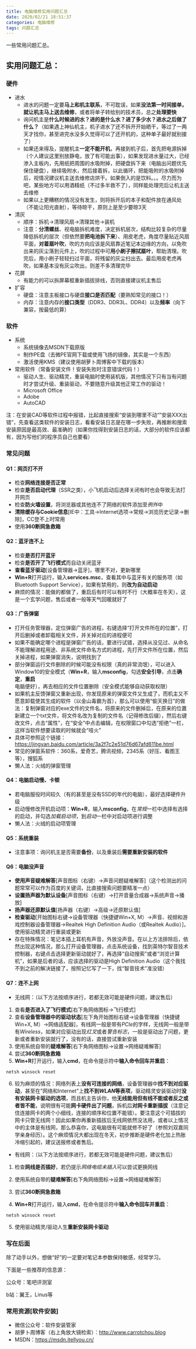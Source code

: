 ```yaml
---
title: 电脑维修实用问题汇总
date: 2020/02/21 18:51:37
categories: 电脑维修
tags: 问题汇总
---
```


一些常用问题汇总。

<!-- more -->

## 实用问题汇总：

### 硬件

- 进水
  - 进水的问题一定要**马上和机主联系**，不可耽误，如果**没法第一时间接单，就让机主马上送去维修**，或者将单子转给别的技术员，总之**处理要快**
  - 询问机主是**什么时候进的水？进的是什么水？进了多少水？进水之后做了什么？**（如果遇上神仙机主，机子进水了还不拆开开始晒干，等过了一两天才找你，甚至进完水没多久觉得可以了还开机的，这种单子最好就别接了）
  - 如果还来得及，提醒机主**一定不能开机**，再接到机子后，首先把电源拆掉（个人建议这里别放静电，放了有可能出事），如果发现进水量过大，已经渗入主板内，先用纸把周围的水吸附掉，把硬盘拆下来（电脑出问题优先保住硬盘），继续吸附水，然后接着拆，以此循环，把能吸附的水吸附掉后，视情况建议机主送去维修店烘干。如果倒入的是饮料。。。尽力而为吧，某些地方可以用酒精纸（不过多半救不了），同样能处理完后让机主送去维修
  - 如果以上更糟糕的情况没有发生，则将拆开后的本子和配件放在通风处（不能让阳光直射），等待晾干，原则上是至少要晾3天
- 清灰
  - 顺序：拆机→清理风扇→清理其他→装机
  - 注意：**分清螺丝**、视电脑拆机难度，决定拆机层次，结构比较复杂的尽量降低拆机的层次（但依然要**把电池拆下来**）、用皮老虎，角度尽量贴近风扇平面，**对着扇叶吹**，吹的方向应该是风扇靠近笔记本边缘的方向，以免吹出来的灰尘落到元件上，吹的过程中可**用小刷子擦拭扇叶**，帮助清理。吹完后，用小刷子轻轻扫过平面，将残留的灰尘扫出去。最后用皮老虎再吹，如果基本没有灰尘吹出，则差不多清理完毕
- 花屏
  - 有能力的可以拆屏幕框重新插拔排线，否则直接建议机主售后
- 扩容
  - 硬盘：注意主板接口与硬盘**接口是否匹配**（要熟知常见的接口！）
  - 内存：注意内存的**接口类型**（DDR3、DDR3L、DDR4）以及**频率**（向下兼容，按最低的算）



### 软件

- 系统
  - 系统镜像去MSDN下载原版
  - 制作PE盘（去微PE官网下载或使用飞扬的镜像，其实是一个东西）
  - 激活使用KMS（建议使用胡萝卜周博客中下载的版本）
- 常用软件（常备安装文件！安装失败时注意错误代码！）
  - 驱动人生、驱动精灵，重装电脑时使用装机版，其他情况下只有当有问题时才尝试升级、重装驱动，不要随意升级其他正常工作的驱动！
  - Microsoft Office
  - Adobe
  - AutoCAD

注：在安装CAD等软件过程中报错，比起直接搜索“安装到哪里不动“”安装XXX出错”，先查看这类软件的安装日志，看看安装日志是在哪一步失败，再推断和搜索安装原因是最高效、最准确的（如果你找得到安装日志的话，大部分的软件应该都有，因为写他们的程序员自己也要看）



### 常见问题

#### Q1：网页打不开

- 检查**网络连接是否正常**
- 检查**是否启动代理**（SSR之类），小飞机启动后选择关闭有时也会导致无法打开网页
- 检查**防火墙设置**，将浏览器或其他连不了网络的软件添加至*例外*中
- **清除缓存与Cookie信息**[IE中：工具→Internet选项→常规→浏览历史记录→删除]，CC登不上时常用
- 使用**360断网急救箱**

#### Q2：蓝牙连不上

- 检查**是否打开蓝牙**
- 检查**是否开了飞行模式**而自动关闭蓝牙
- **查看蓝牙驱动**[设备管理器→蓝牙]，哪里不对，更新哪里
- **Win+R**打开运行，输入**services.msc**，查看其中与蓝牙有关的服务项（如Bluetooth Support Service），如果有禁用的，则**改为自动启动**
- 麻烦的情况：能做的都做了，重启后有时可以有时不行（大概率在冬天），这是一个玄学问题，售后或者一般等天气回暖就好了

#### Q3：广告弹窗

- 打开任务管理器，定位弹窗广告的进程，右键选择“打开文件所在的位置”，打开后删掉或者卸载相关文件，并关掉对应的进程便可
- 如果不能确定哪个进程是弹窗广告的话，要进行试错，选择从没见过、从命名不能理解进程用途、非系统文件命名方式的进程，先打开文件所在位置，然后关掉进程，如果弹窗消失，说明找到了
- 部分弹窗运行文件删除的时候可能没有权限（真的非常流氓），可以进入Window10的安全模式（**Win+R**，输入**msconfig**，勾选**安全引导**，点击**确定**，**重启**电脑便好），再去相应的文件位置删除（安全模式能够自动获取权限）
- 如果机主反馈弹窗又重新出现，你发现原来的弹窗文件又生成了，而机主又不愿意卸载使其生成的软件（以金山毒霸为首），那么可以使用“偷天换日”的做法：复制弹窗对应的exe文件的文件名，将原来的文件删掉后，在原来的位置新建立一个txt文件，将文件名改为复制的文件名（记得修改后缀），然后右键改文件，点击“属性”，在“安全”中点击编辑，在权限窗口中勾选“拒绝”一栏，这样当软件想要读取的时候就会“哑火”
- 具体可参照这个链接：https://jingyan.baidu.com/article/3a2f7c2e51d76d67afd611be.html
- 常见的弹窗系软件：360系，爱奇艺，腾讯视频，2345系（好压、看图王等），搜狐系
- 懒人法：火绒的弹窗管理

#### Q4：电脑启动慢、卡顿

- 若电脑服役时间较久（有的甚至是没有SSD的年代的电脑），最好选择硬件升级
- 启动慢修改开机启动项：**Win+R**，输入**msconfig**，在*常规*一栏中选择有选择的启动，并勾选*加载启动项*，到*启动*一栏中对启动项进行调整
- 懒人法：火绒的启动项管理

#### Q5：系统重装

- 注意事项：询问机主是否需要**备份**，以及重装后**需要重新安装的软件**

#### Q6：电脑没声音

- **使用声音疑难解答**[声音图标（右键）→声音问题疑难解答]（这个检测出的问题常常可以作为百度的关键词，比直接搜索问题要精准一点）
- **设置扬声器为默认设备**[声音图标（右键）→打开音量合成器→系统声音→播放]
- **扬声器还原默认值**[扬声器（右键）→高级→还原默认值]
- **检查驱动**[开始图标右键→设备管理器（快捷键Win+X, M）→声音、视频和游戏控制器设备管理器→Realtek High Definition Audio（或Realtek Audio）]，使用驱动精灵进行重装或更新
- 存在特殊情况：笔记本插上耳机有声音，外放没声音。在以上方法排除后，依然出现这种情况，那么打开设备管理器，点击系统设备，找到英特尔智音技术控制器，右键点击选择更新驱动就好了，再选择“自动搜索”或者“浏览计算机”，如果是后者的话，应该选择的驱动是High Definition Audio（这个我找不到之前的解决链接了，按照记忆写了一下，找“智音技术”准没错）

#### Q7：连不上网

- 无线网：（以下方法按顺序进行，若都无效可能是硬件问题，建议售后）

1. 查看**是否进入了飞行模式**[右下角网络图标→飞行模式]
2. 查看**设备管理器中的驱动状态**[左下角开始图标右键→设备管理器（快捷键Win+X, M）→网络适配器]，有线网一般是带有*PCIe*的字样，无线网一般是带有*Wireless*，如果对应驱动出现*红叉*或者*警告标志*，一般是驱动出了问题，更新或者重新安装就行了，没有的话，直接尝试重新安装
3. 使用系统自带的**疑难解答**[右下角网络图标→设置→网络疑难解答]
4. 尝试**360断网急救箱**
5. **Win+R**打开运行，输入**cmd**，在命令提示符中**输入命令回车并重启**：

```CMD
netsh winsock reset
```

6. 较为麻烦的情况：网络列表上**没有可连接的网络**，设备管理器中**找不到对应驱动**，甚至在”网络和Internet”上**找不到*WLAN*等表项**，驱动精灵安装驱动时**没有安装网卡驱动的选项**，而且机主告诉你，他**无线能用但有线不能或者反之或者皆不能**，说明很有可能**网卡硬件出了问题**，拆机后**对网卡重新插拔**（注意记住连接网卡的两个小细线，连接的顺序和位置不能错）。要注意这个可插拔的网卡只管无线网！因此如果你再重新插拔后无线网依然没法用，或者以上情况中的主体是有线网，那么恭喜你，这电脑很有可能就修不好了（参照刘双嘉同学亲身经历）。这个麻烦情况大都出现在冬天，初步推断是硬件老化加上热胀冷缩引起的，建议送报修或者售后。

- 有线网：（以下方法按顺序进行，若都无效可能是硬件问题，建议售后）

1. 检查**网线是否插好**，若仍提示*网络电缆未插入*可以尝试更换网线

2. 使用系统自带的**疑难解答**[右下角网络图标→设置→网络疑难解答]

3. 尝试**360断网急救箱**

4. **Win+R**打开运行，输入**cmd**，在命令提示符中**输入命令回车并重启**：

```CMD
netsh winsock reset
```

5. 使用驱动精灵/驱动人生**重新安装网卡驱动**



### 写在后面

除了动手以外，想做“好”的一定要对笔记本参数保持敏感，经常学习。

下面是一些推荐的信息源：

公众号：笔吧评测室

b站：翼王，Linus等



### 常用资源[软件安装]

- 微信公众号：软件安装管家
- 胡萝卜周博客（右上角放大镜检索）：http://www.carrotchou.blog
- MSDN：https://msdn.itellyou.cn/

